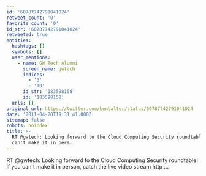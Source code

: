 ```yaml
---
id: '60787742791041024'
retweet_count: '0'
favorite_count: '0'
id_str: '60787742791041024'
retweeted: true
entities:
  hashtags: []
  symbols: []
  user_mentions:
    - name: GW Tech Alumni
      screen_name: gwtech
      indices:
        - '3'
        - '10'
      id_str: '183598158'
      id: '183598158'
  urls: []
original_url: https://twitter.com/benbalter/status/60787742791041024
date: '2011-04-20T19:31:41.000Z'
sitemap: false
robots: noindex
title: >-
  RT @gwtech: Looking forward to the Cloud Computing Security roundtable! If you
  can't make it in pers…
---
```


RT @gwtech: Looking forward to the Cloud Computing Security roundtable! If you can't make it in person, catch the live video stream http ...